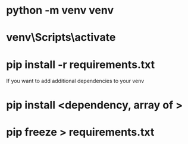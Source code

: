 # python -m venv venv
# venv\Scripts\activate
# pip install -r requirements.txt

If you want to add additional dependencies to your venv 
# pip install <dependency, array of  >

# pip freeze > requirements.txt




























 